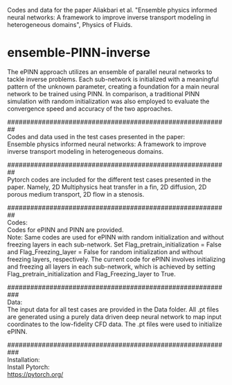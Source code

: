 Codes and data for the paper Aliakbari et al. "Ensemble physics informed neural networks: A framework to improve inverse transport modeling in heterogeneous domains", Physics of Fluids.

# ensemble-PINN-inverse
The ePINN approach utilizes an ensemble of parallel neural networks to tackle inverse problems. Each sub-network is initialized with a meaningful pattern of the unknown parameter, creating a foundation for a main neural network to be trained using PINN. In comparison, a traditional PINN simulation with random initialization was also employed to evaluate the convergence speed and accuracy of the two approaches.


##########################################################<br/>
Codes and data used in the test cases presented in the paper:<br/>
Ensemble physics informed neural networks: A framework to improve inverse transport modeling in heterogeneous domains.


##########################################################<br/>
Pytorch codes are included for the different test cases presented in the paper. Namely, 2D Multiphysics heat transfer in a fin, 2D diffusion, 2D porous medium transport, 2D flow in a stenosis.


##########################################################<br/>
Codes:<br/>
Codes for ePINN and PINN are provided.<br/>
Note: Same codes are used for ePINN with random initialization and without freezing layers in each sub-network. Set Flag_pretrain_initialization = False and Flag_Freezing_layer = False for random initialization and without freezing layers, respectively. The current code for ePINN involves initializing and freezing all layers in each sub-network, which is achieved by setting Flag_pretrain_initialization and Flag_Freezing_layer to True.


###########################################################<br/>
Data: <br/>
The input data for all test cases are provided in the Data folder. All .pt files are generated using a purely data driven deep neural network to map input coordinates to the low-fidelity CFD data. The .pt files were used to initialize ePINN.<br/>

###########################################################<br/>
Installation: <br/>
Install Pytorch: <br/>
https://pytorch.org/ <br/>
